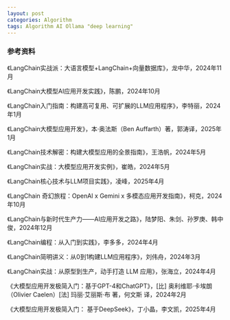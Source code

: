 ```yaml
---
layout: post
categories: Algorithm
tags: Algorithm AI Ollama "deep learning"
---
```




### 参考资料

《LangChain实战派：大语言模型+LangChain+向量数据库》，龙中华，2024年11月

《LangChain大模型AI应用开发实践》，陈鹏，2024年10月

《LangChain入门指南：构建高可复用、可扩展的LLM应用程序》，李特丽，2024年1月

《LangChain大模型应用开发》，本·奥法斯（Ben Auffarth）著，郭涛译，2025年1月

《LangChain技术解密：构建大模型应用的全景指南》，王浩帆，2024年5月

《LangChain实战：大模型应用开发实例》，崔皓，2024年5月

《LangChain核心技术与LLM项目实践》，凌峰，2025年4月

《LangChain 奇幻旅程：OpenAI x Gemini x 多模态应用开发指南》，柯克，2024年10月

《LangChain与新时代生产力——AI应用开发之路》，陆梦阳、朱剑、孙罗庚、韩中俊，2024年12月

《LangChain编程：从入门到实践》，李多多，2024年4月

《LangChain简明讲义：从0到1构建LLM应用程序》，刘伟舟，2024年3月

《LangChain实战：从原型到生产，动手打造 LLM 应用》，张海立，2024年4月

《大模型应用开发极简入门：基于GPT-4和ChatGPT》，[比] 奥利维耶·卡埃朗（Olivier Caelen）[法] 玛丽·艾丽斯·布 著，何文斯 译，2024年2月

《大模型应用开发极简入门： 基于DeepSeek》，丁小晶，李文凯，2025年4月
